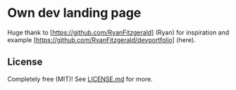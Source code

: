 # Own dev landing page

Huge thank to [https://github.com/RyanFitzgerald] (Ryan) for inspiration and example
[https://github.com/RyanFitzgerald/devportfolio] (here).


## License

Completely free (MIT)! See [LICENSE.md](LICENSE.md) for more.
